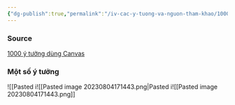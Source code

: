 ```yaml
---
{"dg-publish":true,"permalink":"/iv-cac-y-tuong-va-nguon-tham-khao/1000-y-tuong-dung-canvas/","dgPassFrontmatter":true,"noteIcon":"1","created":"","updated":""}
---
```


### Source
[1000 ý tưởng dùng Canvas](https://mp.weixin.qq.com/s?__biz=Mzg5Njk3MDUyMQ%3D%3D&mid=2247487468&idx=1&sn=79f2ed8cb7af3bfa9188aa3182c831fa&source=41&fbclid=IwAR2x-3f6pX0LGyc4Zga15-7f1lgoTnYxlpQ0M7Nzhxnmne1zZKTNbAv2R3U#wechat_redirect)

### Một số ý tưởng



![[Pasted i![[Pasted image 20230804171443.png\|Pasted i![[Pasted image 20230804171443.png]]



